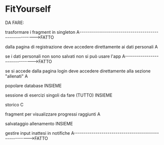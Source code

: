 # FitYourself

DA FARE:
  
  trasformare i fragment in singleton A------------------------------------------------------->FATTO
  
  dalla pagina di registrazione deve accedere direttamente ai dati personali A
  
  se i dati personali non sono salvati non si può usare l'app A------------------------------->FATTO
  
  se si accede dalla pagina login deve accedere direttamente alla sezione "allenati" A
  
  popolare database INSIEME
  
  sessione di esercizi singoli da fare (TUTTO) INSIEME
  
  storico C
  
  fragment per visualizzare progressi raggiunti A
  
  salvataggio allenamento INSIEME
  
  gestire input inattesi in notifiche A------------------------------------------------------->FATTO
